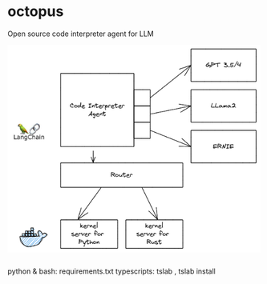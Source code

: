 # octopus

Open source code interpreter agent for LLM

<img width="800" src="./images/code_interpreter.png" align="center">


## 

python & bash: requirements.txt
typescripts: tslab , tslab install
